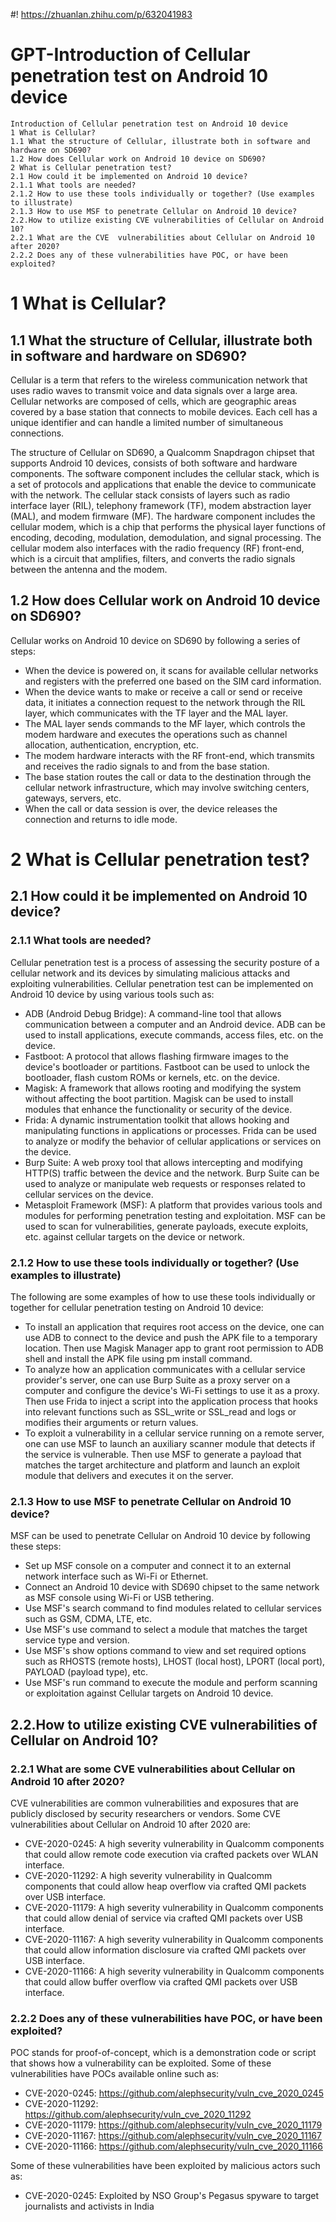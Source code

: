 #! https://zhuanlan.zhihu.com/p/632041983
# GPT-Introduction of Cellular penetration test on Android 10 device
```
Introduction of Cellular penetration test on Android 10 device
1 What is Cellular?
1.1 What the structure of Cellular, illustrate both in software and hardware on SD690?
1.2 How does Cellular work on Android 10 device on SD690?
2 What is Cellular penetration test?
2.1 How could it be implemented on Android 10 device?
2.1.1 What tools are needed?
2.1.2 How to use these tools individually or together? (Use examples to illustrate)
2.1.3 How to use MSF to penetrate Cellular on Android 10 device?
2.2.How to utilize existing CVE vulnerabilities of Cellular on Android 10?
2.2.1 What are the CVE  vulnerabilities about Cellular on Android 10 after 2020?
2.2.2 Does any of these vulnerabilities have POC, or have been exploited?
```
# 1 What is Cellular?
## 1.1 What the structure of Cellular, illustrate both in software and hardware on SD690?
Cellular is a term that refers to the wireless communication network that uses radio waves to transmit voice and data signals over a large area. Cellular networks are composed of cells, which are geographic areas covered by a base station that connects to mobile devices. Each cell has a unique identifier and can handle a limited number of simultaneous connections.

The structure of Cellular on SD690, a Qualcomm Snapdragon chipset that supports Android 10 devices, consists of both software and hardware components. The software component includes the cellular stack, which is a set of protocols and applications that enable the device to communicate with the network. The cellular stack consists of layers such as radio interface layer (RIL), telephony framework (TF), modem abstraction layer (MAL), and modem firmware (MF). The hardware component includes the cellular modem, which is a chip that performs the physical layer functions of encoding, decoding, modulation, demodulation, and signal processing. The cellular modem also interfaces with the radio frequency (RF) front-end, which is a circuit that amplifies, filters, and converts the radio signals between the antenna and the modem.

## 1.2 How does Cellular work on Android 10 device on SD690?
Cellular works on Android 10 device on SD690 by following a series of steps:

- When the device is powered on, it scans for available cellular networks and registers with the preferred one based on the SIM card information.
- When the device wants to make or receive a call or send or receive data, it initiates a connection request to the network through the RIL layer, which communicates with the TF layer and the MAL layer.
- The MAL layer sends commands to the MF layer, which controls the modem hardware and executes the operations such as channel allocation, authentication, encryption, etc.
- The modem hardware interacts with the RF front-end, which transmits and receives the radio signals to and from the base station.
- The base station routes the call or data to the destination through the cellular network infrastructure, which may involve switching centers, gateways, servers, etc.
- When the call or data session is over, the device releases the connection and returns to idle mode.

# 2 What is Cellular penetration test?
## 2.1 How could it be implemented on Android 10 device?
### 2.1.1 What tools are needed?
Cellular penetration test is a process of assessing the security posture of a cellular network and its devices by simulating malicious attacks and exploiting vulnerabilities. Cellular penetration test can be implemented on Android 10 device by using various tools such as:

- ADB (Android Debug Bridge): A command-line tool that allows communication between a computer and an Android device. ADB can be used to install applications, execute commands, access files, etc. on the device.
- Fastboot: A protocol that allows flashing firmware images to the device's bootloader or partitions. Fastboot can be used to unlock the bootloader, flash custom ROMs or kernels, etc. on the device.
- Magisk: A framework that allows rooting and modifying the system without affecting the boot partition. Magisk can be used to install modules that enhance the functionality or security of the device.
- Frida: A dynamic instrumentation toolkit that allows hooking and manipulating functions in applications or processes. Frida can be used to analyze or modify the behavior of cellular applications or services on the device.
- Burp Suite: A web proxy tool that allows intercepting and modifying HTTP(S) traffic between the device and the network. Burp Suite can be used to analyze or manipulate web requests or responses related to cellular services on the device.
- Metasploit Framework (MSF): A platform that provides various tools and modules for performing penetration testing and exploitation. MSF can be used to scan for vulnerabilities, generate payloads, execute exploits, etc. against cellular targets on the device or network.

### 2.1.2 How to use these tools individually or together? (Use examples to illustrate)
The following are some examples of how to use these tools individually or together for cellular penetration testing on Android 10 device:

- To install an application that requires root access on the device, one can use ADB to connect to the device and push the APK file to a temporary location. Then use Magisk Manager app to grant root permission to ADB shell and install the APK file using pm install command.
- To analyze how an application communicates with a cellular service provider's server, one can use Burp Suite as a proxy server on a computer and configure the device's Wi-Fi settings to use it as a proxy. Then use Frida to inject a script into the application process that hooks into relevant functions such as SSL_write or SSL_read and logs or modifies their arguments or return values.
- To exploit a vulnerability in a cellular service running on a remote server, one can use MSF to launch an auxiliary scanner module that detects if the service is vulnerable. Then use MSF to generate a payload that matches the target architecture and platform and launch an exploit module that delivers and executes it on the server.

### 2.1.3 How to use MSF to penetrate Cellular on Android 10 device?
MSF can be used to penetrate Cellular on Android 10 device by following these steps:

- Set up MSF console on a computer and connect it to an external network interface such as Wi-Fi or Ethernet.
- Connect an Android 10 device with SD690 chipset to the same network as MSF console using Wi-Fi or USB tethering.
- Use MSF's search command to find modules related to cellular services such as GSM, CDMA, LTE, etc.
- Use MSF's use command to select a module that matches the target service type and version.
- Use MSF's show options command to view and set required options such as RHOSTS (remote hosts), LHOST (local host), LPORT (local port), PAYLOAD (payload type), etc.
- Use MSF's run command to execute the module and perform scanning or exploitation against Cellular targets on Android 10 device.

## 2.2.How to utilize existing CVE vulnerabilities of Cellular on Android 10?
### 2.2.1 What are some CVE vulnerabilities about Cellular on Android 10 after 2020?
CVE vulnerabilities are common vulnerabilities and exposures that are publicly disclosed by security researchers or vendors. Some CVE vulnerabilities about Cellular on Android 10 after 2020 are:

- CVE-2020-0245: A high severity vulnerability in Qualcomm components that could allow remote code execution via crafted packets over WLAN interface.
- CVE-2020-11292: A high severity vulnerability in Qualcomm components that could allow heap overflow via crafted QMI packets over USB interface.
- CVE-2020-11179: A high severity vulnerability in Qualcomm components that could allow denial of service via crafted QMI packets over USB interface.
- CVE-2020-11167: A high severity vulnerability in Qualcomm components that could allow information disclosure via crafted QMI packets over USB interface.
- CVE-2020-11166: A high severity vulnerability in Qualcomm components that could allow buffer overflow via crafted QMI packets over USB interface.

### 2.2.2 Does any of these vulnerabilities have POC, or have been exploited?
POC stands for proof-of-concept, which is a demonstration code or script that shows how a vulnerability can be exploited. Some of these vulnerabilities have POCs available online such as:

- CVE-2020-0245: https://github.com/alephsecurity/vuln_cve_2020_0245
- CVE-2020-11292: https://github.com/alephsecurity/vuln_cve_2020_11292
- CVE-2020-11179: https://github.com/alephsecurity/vuln_cve_2020_11179
- CVE-2020-11167: https://github.com/alephsecurity/vuln_cve_2020_11167
- CVE-2020-11166: https://github.com/alephsecurity/vuln_cve_2020_11166

Some of these vulnerabilities have been exploited by malicious actors such as:

- CVE-2020-0245: Exploited by NSO Group's Pegasus spyware to target journalists and activists in India
